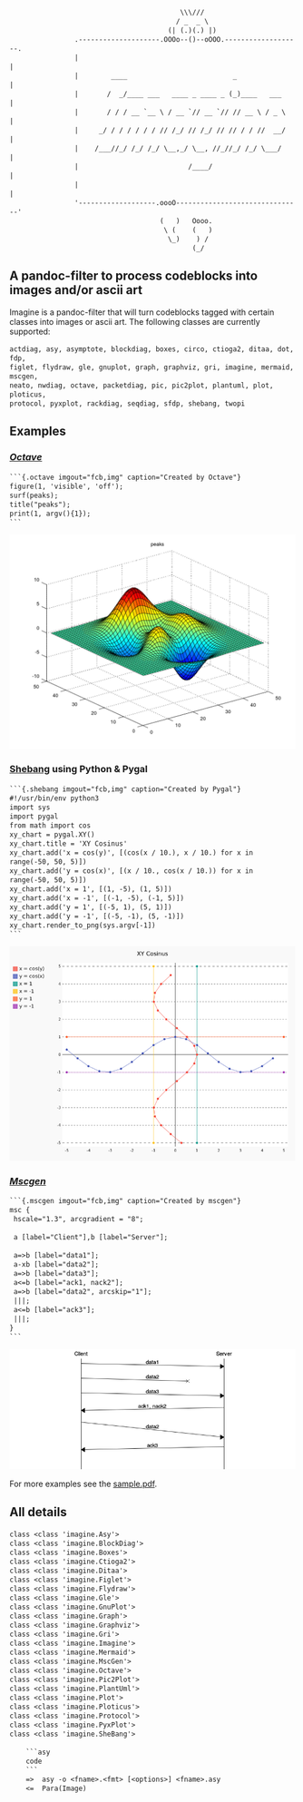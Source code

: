 ``` {.stdout}
                                          \\\///
                                         / _  _ \
                                       (| (.)(.) |)
                .--------------------.OOOo--()--oOOO.-------------------.
                |                                                       |
                |        ____                          _                |
                |       /  _/____ ___   ____ _ ____ _ (_)____   ___     |
                |       / / / __ `__ \ / __ `// __ `// // __ \ / _ \    |
                |     _/ / / / / / / // /_/ // /_/ // // / / //  __/    |
                |    /___//_/ /_/ /_/ \__,_/ \__, //_//_/ /_/ \___/     |
                |                           /____/                      |
                |                                                       |
                '-------------------.oooO-------------------------------'
                                     (   )   Oooo.
                                      \ (    (   )
                                       \_)    ) /
                                             (_/
```

A pandoc-filter to process codeblocks into images and/or ascii art
------------------------------------------------------------------

Imagine is a pandoc-filter that will turn codeblocks tagged with certain
classes into images or ascii art. The following classes are currently
supported:

    actdiag, asy, asymptote, blockdiag, boxes, circo, ctioga2, ditaa, dot, fdp,
    figlet, flydraw, gle, gnuplot, graph, graphviz, gri, imagine, mermaid, mscgen,
    neato, nwdiag, octave, packetdiag, pic, pic2plot, plantuml, plot, ploticus,
    protocol, pyxplot, rackdiag, seqdiag, sfdp, shebang, twopi

Examples
--------

### *[Octave](https://www.gnu.org/software/octave)*

    ```{.octave imgout="fcb,img" caption="Created by Octave"}
    figure(1, 'visible', 'off');
    surf(peaks);
    title("peaks");
    print(1, argv(){1});
    ```

![Created by Octave](pd-images/5a35c5c4d824c279986ed7d93b3710bd0c2dd9aa.png)

### [Shebang](http://www.google.com/search?q=linux+shebang) using Python & Pygal

    ```{.shebang imgout="fcb,img" caption="Created by Pygal"}
    #!/usr/bin/env python3
    import sys
    import pygal
    from math import cos
    xy_chart = pygal.XY()
    xy_chart.title = 'XY Cosinus'
    xy_chart.add('x = cos(y)', [(cos(x / 10.), x / 10.) for x in range(-50, 50, 5)])
    xy_chart.add('y = cos(x)', [(x / 10., cos(x / 10.)) for x in range(-50, 50, 5)])
    xy_chart.add('x = 1', [(1, -5), (1, 5)])
    xy_chart.add('x = -1', [(-1, -5), (-1, 5)])
    xy_chart.add('y = 1', [(-5, 1), (5, 1)])
    xy_chart.add('y = -1', [(-5, -1), (5, -1)])
    xy_chart.render_to_png(sys.argv[-1])
    ```

![Created by Pygal](pd-images/b020c8da1dba52e586c460b0559f0bfea2aca7f8.png)

### *[Mscgen](http://www.mcternan.me.uk/mscgen/)*

    ```{.mscgen imgout="fcb,img" caption="Created by mscgen"}
    msc {
     hscale="1.3", arcgradient = "8";

     a [label="Client"],b [label="Server"];

     a=>b [label="data1"];
     a-xb [label="data2"];
     a=>b [label="data3"];
     a<=b [label="ack1, nack2"];
     a=>b [label="data2", arcskip="1"];
     |||;
     a<=b [label="ack3"];
     |||;
    }
    ```

![Created by mscgen](pd-images/0fe5ded56c2631533c97af29e91570cfbcc077d3.png)

For more examples see the [sample.pdf](examples/sample.pdf).

All details
-----------

``` {.stdout}
class <class 'imagine.Asy'>
class <class 'imagine.BlockDiag'>
class <class 'imagine.Boxes'>
class <class 'imagine.Ctioga2'>
class <class 'imagine.Ditaa'>
class <class 'imagine.Figlet'>
class <class 'imagine.Flydraw'>
class <class 'imagine.Gle'>
class <class 'imagine.GnuPlot'>
class <class 'imagine.Graph'>
class <class 'imagine.Graphviz'>
class <class 'imagine.Gri'>
class <class 'imagine.Imagine'>
class <class 'imagine.Mermaid'>
class <class 'imagine.MscGen'>
class <class 'imagine.Octave'>
class <class 'imagine.Pic2Plot'>
class <class 'imagine.PlantUml'>
class <class 'imagine.Plot'>
class <class 'imagine.Ploticus'>
class <class 'imagine.Protocol'>
class <class 'imagine.PyxPlot'>
class <class 'imagine.SheBang'>

    ```asy
    code
    ```
    =>  asy -o <fname>.<fmt> [<options>] <fname>.asy
    <=  Para(Image)
    
```
